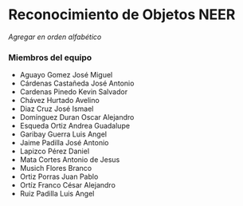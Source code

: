 # Reconocimiento de Objetos NEER
*Agregar en orden alfabético*
### Miembros del equipo
* Aguayo Gomez José Miguel
* Cárdenas Castañeda José Antonio
* Cardenas Pinedo Kevin Salvador
* Chávez Hurtado Avelino
* Diaz Cruz José Ismael
* Domínguez Duran Oscar Alejandro
* Esqueda Ortiz Andrea Guadalupe
* Garibay Guerra Luis Angel
* Jaime Padilla José Antonio
* Lapizco Pérez Daniel
* Mata Cortes Antonio de Jesus
* Musich Flores Branco
* Ortiz Porras Juan Pablo
* Ortíz Franco César Alejandro
* Ruiz Padilla Luis Angel

